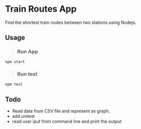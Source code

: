 # Train Routes App

Find the shortest train routes between two stations using Nodejs.

## Usage

> ### Run App

``` bash
npm start
```

> ### Run test

``` bash
npm test
```

## Todo

- Read data from CSV file and represent as graph.
- add unitest
- read user iput from command line and print the output
